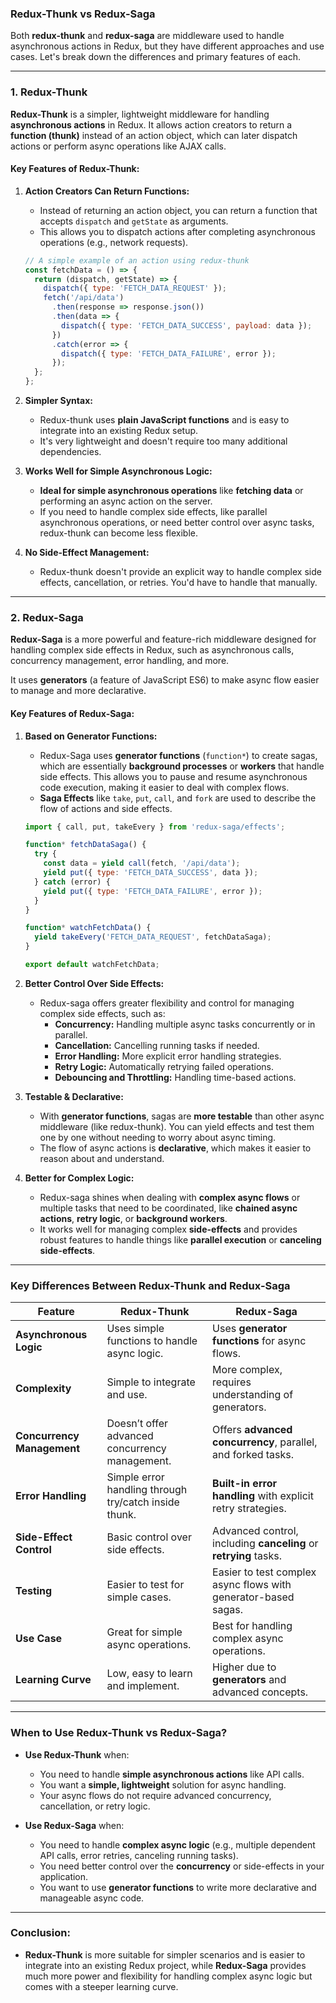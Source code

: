 ### **Redux-Thunk vs Redux-Saga**

Both **redux-thunk** and **redux-saga** are middleware used to handle asynchronous actions in Redux, but they have different approaches and use cases. Let's break down the differences and primary features of each.

---

### **1. Redux-Thunk**
**Redux-Thunk** is a simpler, lightweight middleware for handling **asynchronous actions** in Redux. It allows action creators to return a **function (thunk)** instead of an action object, which can later dispatch actions or perform async operations like AJAX calls.

#### **Key Features of Redux-Thunk:**

1. **Action Creators Can Return Functions:**
   - Instead of returning an action object, you can return a function that accepts `dispatch` and `getState` as arguments.
   - This allows you to dispatch actions after completing asynchronous operations (e.g., network requests).

   ```js
   // A simple example of an action using redux-thunk
   const fetchData = () => {
     return (dispatch, getState) => {
       dispatch({ type: 'FETCH_DATA_REQUEST' });
       fetch('/api/data')
         .then(response => response.json())
         .then(data => {
           dispatch({ type: 'FETCH_DATA_SUCCESS', payload: data });
         })
         .catch(error => {
           dispatch({ type: 'FETCH_DATA_FAILURE', error });
         });
     };
   };
   ```

2. **Simpler Syntax:**
   - Redux-thunk uses **plain JavaScript functions** and is easy to integrate into an existing Redux setup.
   - It's very lightweight and doesn't require too many additional dependencies.

3. **Works Well for Simple Asynchronous Logic:**
   - **Ideal for simple asynchronous operations** like **fetching data** or performing an async action on the server. 
   - If you need to handle complex side effects, like parallel asynchronous operations, or need better control over async tasks, redux-thunk can become less flexible.

4. **No Side-Effect Management:**
   - Redux-thunk doesn't provide an explicit way to handle complex side effects, cancellation, or retries. You'd have to handle that manually.

---

### **2. Redux-Saga**
**Redux-Saga** is a more powerful and feature-rich middleware designed for handling complex side effects in Redux, such as asynchronous calls, concurrency management, error handling, and more.

It uses **generators** (a feature of JavaScript ES6) to make async flow easier to manage and more declarative.

#### **Key Features of Redux-Saga:**

1. **Based on Generator Functions:**
   - Redux-Saga uses **generator functions** (`function*`) to create sagas, which are essentially **background processes** or **workers** that handle side effects. This allows you to pause and resume asynchronous code execution, making it easier to deal with complex flows.
   - **Saga Effects** like `take`, `put`, `call`, and `fork` are used to describe the flow of actions and side effects.

   ```js
   import { call, put, takeEvery } from 'redux-saga/effects';

   function* fetchDataSaga() {
     try {
       const data = yield call(fetch, '/api/data');
       yield put({ type: 'FETCH_DATA_SUCCESS', data });
     } catch (error) {
       yield put({ type: 'FETCH_DATA_FAILURE', error });
     }
   }

   function* watchFetchData() {
     yield takeEvery('FETCH_DATA_REQUEST', fetchDataSaga);
   }

   export default watchFetchData;
   ```

2. **Better Control Over Side Effects:**
   - Redux-saga offers greater flexibility and control for managing complex side effects, such as:
     - **Concurrency:** Handling multiple async tasks concurrently or in parallel.
     - **Cancellation:** Cancelling running tasks if needed.
     - **Error Handling:** More explicit error handling strategies.
     - **Retry Logic:** Automatically retrying failed operations.
     - **Debouncing and Throttling:** Handling time-based actions.

3. **Testable & Declarative:**
   - With **generator functions**, sagas are **more testable** than other async middleware (like redux-thunk). You can yield effects and test them one by one without needing to worry about async timing.
   - The flow of async actions is **declarative**, which makes it easier to reason about and understand.

4. **Better for Complex Logic:**
   - Redux-saga shines when dealing with **complex async flows** or multiple tasks that need to be coordinated, like **chained async actions**, **retry logic**, or **background workers**.
   - It works well for managing complex **side-effects** and provides robust features to handle things like **parallel execution** or **canceling side-effects**.

---

### **Key Differences Between Redux-Thunk and Redux-Saga**

| **Feature**                  | **Redux-Thunk**                                      | **Redux-Saga**                                     |
|------------------------------|------------------------------------------------------|---------------------------------------------------|
| **Asynchronous Logic**       | Uses simple functions to handle async logic.         | Uses **generator functions** for async flows.      |
| **Complexity**                | Simple to integrate and use.                        | More complex, requires understanding of generators. |
| **Concurrency Management**    | Doesn’t offer advanced concurrency management.       | Offers **advanced concurrency**, parallel, and forked tasks. |
| **Error Handling**            | Simple error handling through try/catch inside thunk. | **Built-in error handling** with explicit retry strategies. |
| **Side-Effect Control**       | Basic control over side effects.                    | Advanced control, including **canceling** or **retrying** tasks. |
| **Testing**                   | Easier to test for simple cases.                    | Easier to test complex async flows with generator-based sagas. |
| **Use Case**                  | Great for simple async operations.                  | Best for handling complex async operations. |
| **Learning Curve**            | Low, easy to learn and implement.                   | Higher due to **generators** and advanced concepts. |

---

### **When to Use Redux-Thunk vs Redux-Saga?**

- **Use Redux-Thunk** when:
  - You need to handle **simple asynchronous actions** like API calls.
  - You want a **simple, lightweight** solution for async handling.
  - Your async flows do not require advanced concurrency, cancellation, or retry logic.

- **Use Redux-Saga** when:
  - You need to handle **complex async logic** (e.g., multiple dependent API calls, error retries, canceling running tasks).
  - You need better control over the **concurrency** or side-effects in your application.
  - You want to use **generator functions** to write more declarative and manageable async code.

---

### **Conclusion:**

- **Redux-Thunk** is more suitable for simpler scenarios and is easier to integrate into an existing Redux project, while **Redux-Saga** provides much more power and flexibility for handling complex async logic but comes with a steeper learning curve.
